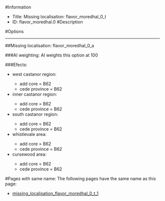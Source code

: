 #Information
 - Title: Missing localisation: flavor_moredhal_0_t
 - ID: flavor_moredhal.0
#Description

#Options

___
##Missing localisation: flavor_moredhal_0_a

###AI weighting:
AI weights this option at 100


###Efects:<ul><li>west castanor region:</li><ul><li>add core = B62</li><li>cede province = B62</li></ul><li>inner castanor region:</li><ul><li>add core = B62</li><li>cede province = B62</li></ul><li>south castanor region:</li><ul><li>add core = B62</li><li>cede province = B62</li></ul><li>whistlevale area:</li><ul><li>add core = B62</li><li>cede province = B62</li></ul><li>cursewood area:</li><ul><li>add core = B62</li><li>cede province = B62</li></ul></ul>


#Pages with same name:
The following pages have the same name as this page:
 - [missing_localisation_flavor_moredhal_0_t_1](missing_localisation_flavor_moredhal_0_t_1.md)
